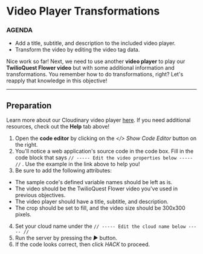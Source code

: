 # Video Player Transformations

<div class="aside">
<h3>AGENDA</h3>
<ul>
  <li>Add a title, subtitle, and description to the included video player.</li>
  <li>Transform the video by editing the video tag data.</li>
</ul>
</div>


Nice work so far! Next, we need to use another **video player** to play our **TwilioQuest Flower video** but with some additional information and transformations. You remember how to do transformations, right? Let's reapply that knowledge in this objective!

********************

## Preparation
Learn more about our Cloudinary video player [here](https://cloudinary.com/documentation/cloudinary_video_player?utm_source=twilio&utm_medium=event&utm_campaign=cloudinary-twilioquest-2021). If you need additional resources, check out the __Help__ tab above!




1. Open the **code editor** by clicking on the _\</> Show Code Editor_ button on the right.
2. You'll notice a web application's source code in the code box. Fill in the code block that says `// ----- Edit the video properties below ----- //` . Use the example in the link above to help you!
3. Be sure to add the following attributes:
  - The sample code's defined variable names should be left as is.
  - The video should be the TwilioQuest Flower video you've used in previous objectives.
  - The video player should have a title, subtitle, and description.
  - The crop should be set to fill, and the video size should be 300x300 pixels.
4. Set your cloud name under the `// ----- Edit the cloud name below ----- //`
5. Run the server by pressing the _▶_ button.
6. If the code looks correct, then click _HACK_ to proceed.


